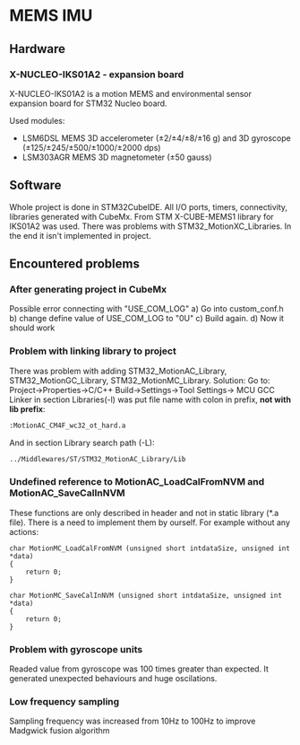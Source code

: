 # MEMS IMU

## Hardware
### X-NUCLEO-IKS01A2 - expansion board

X-NUCLEO-IKS01A2 is a motion MEMS and environmental sensor expansion board for STM32 Nucleo board. 

Used modules:
- LSM6DSL MEMS 3D accelerometer (±2/±4/±8/±16 g) and 3D gyroscope (±125/±245/±500/±1000/±2000 dps)
- LSM303AGR MEMS 3D magnetometer (±50 gauss)

## Software
Whole project is done in STM32CubeIDE. All I/O ports, timers, connectivity, libraries generated with CubeMx.
From STM X-CUBE-MEMS1 library for IKS01A2 was used.
There was problems with STM32_MotionXC_Libraries. In the end it isn't implemented in project.


## Encountered problems
### After generating project in CubeMx
Possible error connecting with "USE_COM_LOG"
 a) Go into custom_conf.h
 b) change define value of USE_COM_LOG to "0U"
 c) Build again.
 d) Now it should work

### Problem with linking library to project
There was problem with adding STM32_MotionAC_Library, STM32_MotionGC_Library, STM32_MotionMC_Library. Solution:
Go to: Project->Properties->C/C++ Build->Settings->Tool Settings-> MCU GCC Linker in section Libraries(-l) was put file name with colon in prefix, **not with lib prefix**:
```xml
:MotionAC_CM4F_wc32_ot_hard.a
```
And in section Library search path (-L):
```xml
../Middlewares/ST/STM32_MotionAC_Library/Lib
```


### Undefined reference to MotionAC_LoadCalFromNVM and MotionAC_SaveCalInNVM

These functions are only described in header and not in static library (*.a file). There is a need to implement them by ourself. For example without any actions:
```cpp=
char MotionMC_LoadCalFromNVM (unsigned short intdataSize, unsigned int *data)
{
	return 0;
}

char MotionMC_SaveCalInNVM (unsigned short intdataSize, unsigned int *data)
{
	return 0;
}
```

### Problem with gyroscope units
Readed value from gyroscope was 100 times greater than expected. It generated unexpected behaviours and huge oscilations.

### Low frequency sampling
Sampling frequency was increased from 10Hz to 100Hz to improve Madgwick fusion algorithm

